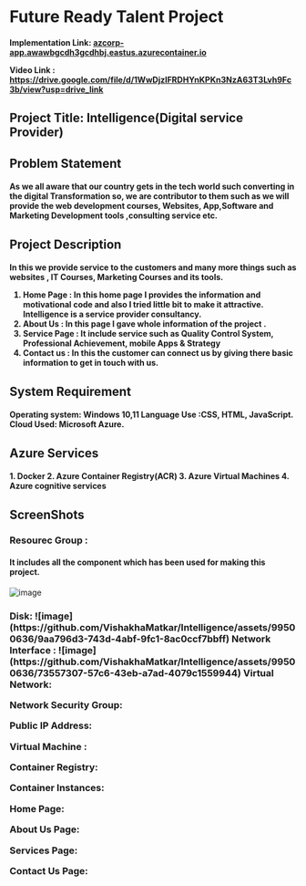 <h1>Future Ready Talent Project</h1>

<h4>Implementation Link: <a href="azcorp-app.awawbgcdh3gcdhbj.eastus.azurecontainer.io" >azcorp-app.awawbgcdh3gcdhbj.eastus.azurecontainer.io</a>

Video Link : <a href="https://drive.google.com/file/d/1WwDjzIFRDHYnKPKn3NzA63T3Lvh9Fc3b/view?usp=drive_link">https://drive.google.com/file/d/1WwDjzIFRDHYnKPKn3NzA63T3Lvh9Fc3b/view?usp=drive_link</a></h4>

<h2>Project Title: Intelligence(Digital service Provider) </h2>

<h2>Problem Statement </h2>
	<h4>As we all aware that our country gets in the tech world such converting in the digital Transformation so, we are contributor to them such as we will provide the web development courses, Websites, App,Software and Marketing Development tools ,consulting service etc.</h4>

 
<h2>Project Description</h2>

<h4>In this we provide service to the customers and many more things such as websites , IT Courses, Marketing Courses and its tools.

1.	Home Page : In this home page I provides the information and motivational code and also I tried  little bit to make it attractive. Intelligence is a service provider consultancy.
2.	About Us : In this page I gave whole information of the project .
3.	Service Page : It include service such as Quality Control System, Professional Achievement, mobile Apps & Strategy
4.	Contact us : In this the customer can connect us by giving there basic information to get in touch with us. </h4>


<h2>System Requirement</h2>
<h4>Operating system: Windows 10,11
Language Use :CSS, HTML,  JavaScript.
Cloud Used: Microsoft Azure.</h4>


<h2>Azure Services </h2>
<h4>1. Docker 
2. Azure Container Registry(ACR) 
3. Azure Virtual Machines 
4. Azure cognitive services</h4> 


<h2>ScreenShots</h2>
<h3>Resourec Group : </h3>

<h4>It includes all the component which has been used for making this project.</h4>

![image](https://github.com/VishakhaMatkar/Intelligence/assets/99500636/feee85d8-3a1f-4d56-82a2-49356b12f282) 
<h3>      
Disk:
	![image](https://github.com/VishakhaMatkar/Intelligence/assets/99500636/9aa796d3-743d-4abf-9fc1-8ac0ccf7bbff)
Network Interface :
	![image](https://github.com/VishakhaMatkar/Intelligence/assets/99500636/73557307-57c6-43eb-a7ad-4079c1559944)
Virtual Network:
	
 
Network Security Group:
 
Public IP Address:
 
Virtual Machine :
 
Container Registry:
 
Container Instances:
 
Home Page:
 
About Us Page:
 
Services Page:
 
Contact Us Page:
 </h3>
